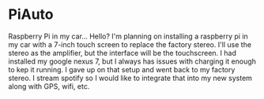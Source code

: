 # PiAuto
Raspberry Pi in my car... 
Hello? I'm planning on installing a raspberry pi in my car with a 7-inch touch screen to replace the factory stereo. I'll use the stereo as the amplifier, but the interface will be the touchscreen. I had installed my google nexus 7, but I always has issues with charging it enough to kep it running. I gave up on that setup and went back to my factory stereo. I stream spotify so I would like to integrate that into my new system along with GPS, wifi, etc.
